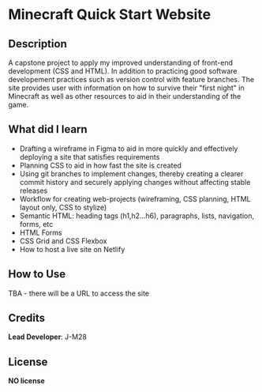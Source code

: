 # Minecraft Quick Start Website

## Description

A capstone project to apply my improved understanding of front-end development (CSS and HTML). In addition to practicing good software developement practices such as version control with feature branches.
The site provides user with information on how to survive their "first night" in Minecraft as well as other resources to aid in their understanding of the game.

## What did I learn
- Drafting a wireframe in Figma to aid in more quickly and effectively deploying a site that satisfies requirements
- Planning CSS to aid in how fast the site is created
- Using git branches to implement changes, thereby creating a clearer commit history and securely applying changes without affecting stable releases
- Workflow for creating web-projects (wireframing, CSS planning, HTML layout only, CSS to stylize)
- Semantic HTML: heading tags (h1,h2...h6), paragraphs, lists, navigation, forms, etc
- HTML Forms
- CSS Grid and CSS Flexbox
- How to host a live site on Netlify


## How to Use

TBA - there will be a URL to access the site

## Credits

**Lead Developer**: J-M28

## License

**NO license**
